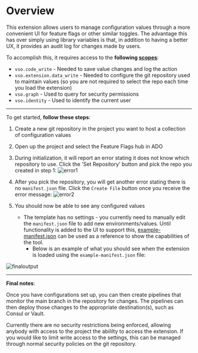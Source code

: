 # Overview

This extension allows users to manage configuration values through a more convenient UI for feature flags or other similar toggles. The advantage this has over simply using library variables is that, in addition to having a better UX, it provides an audit log for changes made by users. 


To accomplish this, it requires access to the **following [scopes](https://docs.microsoft.com/en-us/azure/devops/extend/develop/manifest?view=azure-devops#scopes)**:
* `vso.code_write` - Needed to save value changes and log the action
* `vso.extension.data_write` - Needed to configure the git repository used to maintain values (so you are not required to select the repo each time you load the extension)
* `vso.graph` - Used to query for security permissions
* `vso.identity` - Used to identify the current user

---

To get started, **follow these steps**:
1. Create a new git repository in the project you want to host a collection of configuration values
1. Open up the project and select the Feature Flags hub in ADO
1.  During initialization, it will report an error stating it does not know which repository to use. Click the 'Set Repository' button and pick the repo you created in step 1:
![error1](https://user-images.githubusercontent.com/103285014/169904218-2c17955c-bd0a-42ac-a40a-aa249297f36d.png)

1. After you pick the repository, you will get another error stating there is no `manifest.json` file. Click the `Create File` button once you receive the error message:
![error2](https://user-images.githubusercontent.com/103285014/169904356-4da28826-169f-4563-bbc6-2498d63c80cb.png)

1. You should now be able to see any configured values
    * The template has no settings - you currently need to manually edit the `manifest.json` file to add new environments/values. Until functionality is added to the UI to support this, [example-manifest.json](/example-manifest.json) can be used as a reference to show the capabilities of the tool.
      * Below is an example of what you should see when the extension is loaded using the `example-manifest.json` file:
      
 ![finaloutput](https://user-images.githubusercontent.com/103285014/169904865-4579e944-7ec2-4368-9db5-541ac609b4e7.png)


---

**Final notes**:

Once you have configurations set up, you can then create pipelines that monitor the main branch in the repository for changes. The pipelines can then deploy those changes to the appropriate destination(s), such as Consul or Vault.

Currently there are no security restrictions being enforced, allowing anybody with access to the project the abililty to access the extension. If you would like to limit write access to the settings, this can be managed through normal security policies on the git repository.
